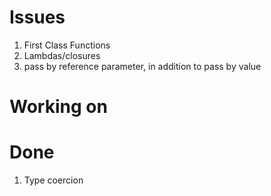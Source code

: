 # Issues

1. First Class Functions
2. Lambdas/closures
3. pass by reference parameter, in addition to pass by value

# Working on

# Done

1. Type coercion